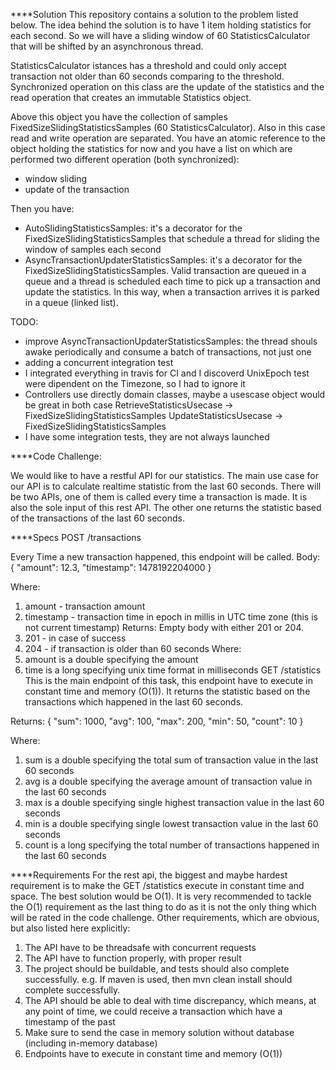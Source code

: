 ****Solution
This repository contains a solution to the problem listed below.
The idea behind the solution is to have 1 item holding statistics for each second.
So we will have a sliding window of 60 StatisticsCalculator that will be shifted by 
an asynchronous thread.

StatisticsCalculator istances has a threshold and could only accept transaction not older
than 60 seconds comparing to the threshold.
Synchronized operation on this class are the update of the statistics and the read operation
that creates an immutable Statistics object.

Above this object you have the collection of samples FixedSizeSlidingStatisticsSamples (60 StatisticsCalculator).
Also in this case read and write operation are separated. You have an atomic reference to 
the object holding the statistics for now and you have a list on which are performed two different
operation (both synchronized):

- window sliding
- update of the transaction

Then you have:

- AutoSlidingStatisticsSamples: it's a decorator for the FixedSizeSlidingStatisticsSamples that
schedule a thread for sliding the window of samples each second
- AsyncTransactionUpdaterStatisticsSamples: it's a decorator for the FixedSizeSlidingStatisticsSamples.
Valid transaction are queued in a queue and a thread is scheduled each time to pick up a transaction
and update the statistics. In this way, when a transaction arrives it is parked in a queue (linked list).

TODO:
- improve AsyncTransactionUpdaterStatisticsSamples: the thread shouls awake periodically and consume
a batch of transactions, not just one
- adding a concurrent integration test
- I integrated everything in travis for CI and I discoverd UnixEpoch test were dipendent on the
Timezone, so I had to ignore it
- Controllers use directly domain classes, maybe a usescase object would be great in both case
RetrieveStatisticsUsecase -> FixedSizeSlidingStatisticsSamples
UpdateStatisticsUsecase -> FixedSizeSlidingStatisticsSamples
- I have some integration tests, they are not always launched



****Code Challenge:

We would like to have a restful API for our statistics. 
The main use case for our API is to calculate realtime statistic from the last 60 seconds. 
There will be two APIs, one of them is called every time a transaction is made. 
It is also the sole input of this rest API. The other one returns the statistic based of the transactions of the last 60 seconds.

****Specs
POST /transactions

Every Time a new transaction happened, this endpoint will be called.
Body: {
   "amount": 12.3,
   "timestamp": 1478192204000
}

Where:
1) amount  - transaction amount
2) timestamp  - transaction time in epoch in millis in UTC time zone (this is not
current timestamp)
Returns: Empty body with either 201 or 204.
1) 201 - in case of success
2) 204 - if transaction is older than 60 seconds
Where:
1) amount  is a double specifying the amount
2) time  is a long specifying unix time format in milliseconds GET /statistics
This is the main endpoint of this task, this endpoint have to execute in constant time and memory (O(1)). It returns the statistic based on the transactions which happened in the last 60 seconds.
 
 
Returns: {
"sum": 1000, 
"avg": 100, 
"max": 200, 
"min": 50, 
"count": 10
}

Where:
1) sum  is a double specifying the total sum of transaction value in the last 60 seconds
2) avg  is a double specifying the average amount of transaction value in the last 60 seconds
3) max  is a double specifying single highest transaction value in the last 60 seconds
4) min  is a double specifying single lowest transaction value in the last 60 seconds
5) count  is a long specifying the total number of transactions happened in the last 60 seconds

****Requirements
For the rest api, the biggest and maybe hardest requirement is to make the  GET /statistics  execute in constant time and space. The best solution would be O(1). It is very recommended to tackle the O(1) requirement as the last thing to do as it is not the only thing which will be rated in the code challenge.
Other requirements, which are obvious, but also listed here explicitly:
1) The API have to be threadsafe with concurrent requests
2) The API have to function properly, with proper result
3) The project should be buildable, and tests should also complete successfully.
e.g. If maven is used, then  mvn clean install  should complete successfully.
4) The API should be able to deal with time discrepancy, which means, at any point of time, 
we could receive a transaction which have a timestamp of the past
5) Make sure to send the case in memory solution without database (including
in-memory database)
6) Endpoints have to execute in constant time and memory (O(1)) 
